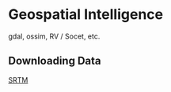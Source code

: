 # Geospatial Intelligence

gdal, ossim, RV / Socet, etc.

## Downloading Data

[SRTM](https://sbordwtkns.com/srtm30m/)
